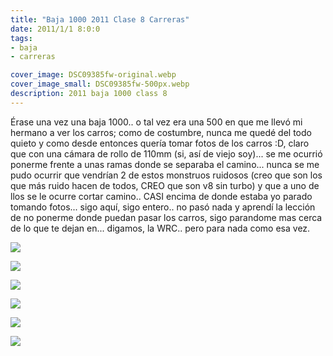 ```yaml
---
title: "Baja 1000 2011 Clase 8 Carreras"
date: 2011/1/1 8:0:0
tags: 
- baja
- carreras

cover_image: DSC09385fw-original.webp
cover_image_small: DSC09385fw-500px.webp
description: 2011 baja 1000 class 8
---
```


Érase una vez una baja 1000.. o tal vez era una 500 en que me llevó mi hermano a ver los carros; como de costumbre, nunca me quedé del todo quieto y como desde entonces quería tomar fotos de los carros :D, claro que con una cámara de rollo de 110mm (si, así de viejo soy)... se me ocurrió ponerme frente a unas ramas donde se separaba el camino... nunca se me pudo ocurrir que vendrían 2 de estos monstruos ruidosos (creo que son los que más ruido hacen de todos, CREO que son v8 sin turbo) y que a uno de llos se le ocurre cortar camino.. CASI encima de donde estaba yo parado tomando fotos... sigo aquí, sigo entero.. no pasó nada y aprendí la lección de no ponerme donde puedan pasar los carros, sigo parandome mas cerca de lo que te dejan en... digamos, la WRC.. pero para nada como esa vez.

[![](DSC09385fw)](DSC09385fw-original.webp)

  

[![](DSC09403fw)](DSC09403fw-original.webp)

  

[![](DSC09649fw)](DSC09649fw-original.webp)

  

[![](DSC09651fw)](DSC09651fw-original.webp)

  

[![](DSC09653fw)](DSC09653fw-original.webp)

  

[![](DSC09656fw)](DSC09656fw-original.webp)
